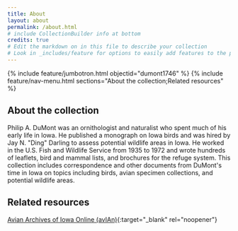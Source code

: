 ```yaml
---
title: About
layout: about
permalink: /about.html
# include CollectionBuilder info at bottom
credits: true
# Edit the markdown on in this file to describe your collection
# Look in _includes/feature for options to easily add features to the page
---
```


{% include feature/jumbotron.html objectid="dumont1746" %} 
{% include feature/nav-menu.html sections="About the collection;Related resources" %}

## About the collection

Philip A. DuMont was an ornithologist and naturalist who spent much of his early life in Iowa. He published a monograph on Iowa birds and was hired by Jay N. "Ding" Darling to assess potential wildlife areas in Iowa. He worked in the U.S. Fish and Wildlife Service from 1935 to 1972 and wrote hundreds of leaflets, bird and mammal lists, and brochures for the refuge system. This collection includes correspondence and other documents from DuMont's time in Iowa on topics including birds, avian specimen collections, and potential wildlife areas.

## Related resources

[Avian Archives of Iowa Online (avIAn)](https://avian.lib.iastate.edu){:target="_blank" rel="noopener"}